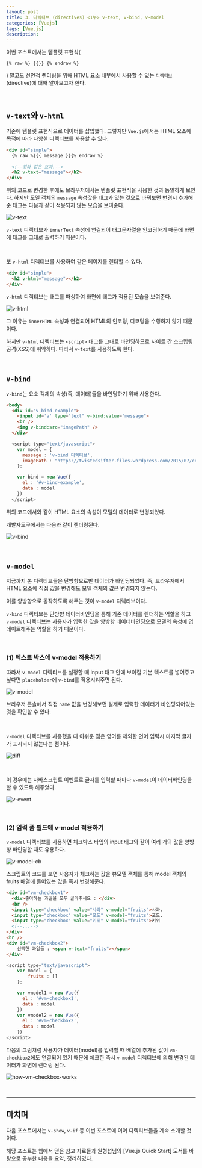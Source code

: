 ```yaml
---
layout: post
title: 3. 디렉티브 (directives) <1부> v-text, v-bind, v-model
categories: [Vuejs]
tags: [Vue.js]
description: 
---
```


이번 포스트에서는 템플릿 표현식(

```
{% raw %} {{}} {% endraw %}
```

) 말고도 선언적 렌더링을 위해 HTML 요소 내부에서 사용할 수 있는 `디렉티브`(directive)에 대해 알아보고자 한다.

<br>

## `v-text`와 `v-html`

기존에 템플릿 표현식으로 데이터를 삽입했다. 그렇지만 `Vue.js`에서는 HTML 요소에 목적에 따라 다양한 디렉티브를 사용할 수 있다. 

```html
<div id="simple">
  {% raw %}{{ message }}{% endraw %}
  
  <!--위와 같은 효과.-->
  <h2 v-text="message"></h2>
</div>
```

위의 코드로 변경한 후에도 브라우저에서는 템플릿 표현식을 사용한 것과 동일하게 보인다. 하지만 모델 객체의 `message` 속성값을 태그가 있는 것으로 바꿔보면 변경시 추가해준 태그는 다음과 같이 적용되지 않는 모습을 보여준다. 

![v-text](https://github.com/juliahwang/juliahwang.github.io/blob/master/_posts/images/2017-10-16/v-text.png?raw=true)

`v-text` 디렉티브가 `innerText` 속성에 연결되어 태그문자열을 인코딩하기 때문에 화면에 태그를 그대로 출력하기 때문이다. 

<br> 

또 `v-html` 디렉티브를 사용하여 같은 페이지를 렌더할 수 있다.

```html
<div id="simple">
  <h2 v-html="message"></h2>
</div>
```

`v-html` 디렉티브는 태그를 파싱하여 화면에 태그가 적용된 모습을 보여준다. 

![v-html](https://github.com/juliahwang/juliahwang.github.io/blob/master/_posts/images/2017-10-16/v-html.png?raw=true)

그 이유는 `innerHTML` 속성과 연결되어 HTML의 인코딩, 디코딩을 수행하지 않기 때문이다. 

하지만 `v-html` 디렉티브는 `<script>` 태그를 그대로 바인딩하므로 사이트 간 스크립팅 공격(XSS)에 취약하다. 따라서 `v-text`를 사용하도록 한다.

<br>

## `v-bind`

`v-bind`는 요소 객체의 속성(즉, 데이터)들을 바인딩하기 위해 사용한다. 

```html
<body>
  <div id="v-bind-example">
    <input id='a' type="text" v-bind:value="message">
    <br />
    <img v-bind:src="imagePath" />
  </div>
```

```js  
  <script type="text/javascript">
    var model = {
      message : 'v-bind 디렉티브',
      imagePath : "https://twistedsifter.files.wordpress.com/2015/07/combo-photos-by-stephen-mcmennamy-22.jpg?w=200&h=200"
    };

    var bind = new Vue({
      el : '#v-bind-example',
      data : model
    })
  </script>
```

위의 코드에서와 같이 HTML 요소의 속성이 모델의 데이터로 변경되었다. 

개발자도구에서는 다음과 같이 렌더링된다.

![v-bind](https://github.com/juliahwang/juliahwang.github.io/blob/master/_posts/images/2017-10-16/v-bind.png?raw=true)

<br>

## `v-model`

지금까지 본 디렉티브들은 단방향으로만 데이터가 바인딩되었다. 즉, 브라우저에서 HTML 요소에 직접 값을 변경해도 모델 객체의 값은 변경되지 않는다. 

이를 양방향으로 동작하도록 해주는 것이 `v-model` 디렉티브이다.

`v-bind` 디렉티브는 단방향 데이터바인딩을 통해 기존 데이터를 렌더하는 역할을 하고 `v-model` 디렉티브는 사용자가 입력한 값을 양방향 데이터바인딩으로 모델의 속성에 업데이트해주는 역할을 하기 때문이다. 

<br>

### (1) 텍스트 박스에 v-model 적용하기

따라서 `v-model` 디렉티브를 설정할 때 input 태그 안에 보여질 기본 텍스트를 넣어주고 싶다면 `placeholder`에 `v-bind`를 적용시켜주면 된다. 

![v-model](https://github.com/juliahwang/juliahwang.github.io/blob/master/_posts/images/2017-10-16/v-model.png?raw=true)

브라우저 콘솔에서 직접 `name` 값을 변경해보면 실제로 입력한 데이터가 바인딩되어있는 것을 확인할 수 있다.  

<br>

`v-model` 디렉티브를 사용했을 때 아쉬운 점은 영어를 제외한 언어 입력시 마지막 글자가 표시되지 않는다는 점이다.

![diff](https://github.com/juliahwang/juliahwang.github.io/blob/master/_posts/images/2017-10-16/diff.png?raw=true)

<br>

이 경우에는 자바스크립트 이벤트로 글자를 입력할 때마다 `v-model`이 데이터바인딩을 할 수 있도록 해주었다. 

![v-event](https://github.com/juliahwang/juliahwang.github.io/blob/master/_posts/images/2017-10-16/v-event.png?raw=true)

<br>


### (2) 입력 폼 필드에 v-model 적용하기

`v-model` 디렉티브를 사용하면 체크박스 타입의 input 태그와 같이 여러 개의 값을 양방향 바인딩할 때도 유용하다. 

![v-model-cb](https://github.com/juliahwang/juliahwang.github.io/blob/master/_posts/images/2017-10-16/v-model-cb.png?raw=true)

스크립트의 코드를 보면 사용자가 체크하는 값을 뷰모델 객체를 통해 model 객체의 fruits 배열에 들어있는 값을 즉시 변경해준다. 

```html
<div id="vm-checkbox1">
  <div>좋아하는 과일을 모두 골라주세요 : </div>
  <br />
  <input type="checkbox" value="사과" v-model="fruits">사과.
  <input type="checkbox" value="포도" v-model="fruits">포도.
  <input type="checkbox" value="키위" v-model="fruits">키위
  <!--...-->
</div>
<hr />
<div id="vm-checkbox2">
    선택한 과일들 : <span v-text="fruits"></span>
</div>
```

```js
<script type="text/javascript">
    var model = {
        fruits : []
    };

    var vmodel1 = new Vue({
      el : '#vm-checkbox1',
      data : model
    })
    var vmodel2 = new Vue({
      el : '#vm-checkbox2',
      data : model
    })
</script>
```

다음의 그림처럼 사용자가 데이터(model)를 입력할 때 배열에 추가된 값이 `vm-checkbox2`에도 연결되어 있기 때문에 체크한 즉시 `v-model` 디렉티브에 의해 변경된 데이터가 화면에 렌더링 된다.

![how-vm-checkbox-works](https://github.com/juliahwang/juliahwang.github.io/blob/master/_posts/images/2017-10-16/how-vm-checkbox-works.png?raw=true)

<br>

---

## 마치며

다음 포스트에서는 `v-show`, `v-if` 등 이번 포스트에 이어 디렉티브들을 계속 소개할 것이다.


해당 포스트는 웹에서 얻은 참고 자료들과 원형섭님의 [Vue.js Quick Start] 도서를 바탕으로 공부한 내용을 요약, 정리하였다.

<br>
